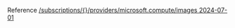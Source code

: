 Reference [/subscriptions/{}/providers/microsoft.compute/images 2024-07-01](/Resources/mgmt-plane/L3N1YnNjcmlwdGlvbnMve30vcHJvdmlkZXJzL21pY3Jvc29mdC5jb21wdXRlL2ltYWdlcw==/2024-07-01.xml)
